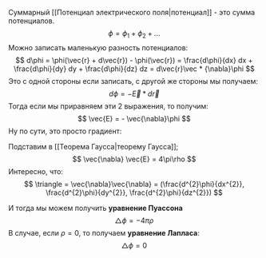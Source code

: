 Суммарный [[Потенциал электрического поля|потенциал]] - это сумма потенциалов.
$$
\phi = \phi_{1} + \phi_{2} + ...
$$
Можно записать маленькую разность потенциалов:
$$
d\phi = \phi(\vec{r} + d\vec{r}) - \phi(\vec{r}) = \frac{d\phi}{dx} dx + \frac{d\phi}{dy} dy + \frac{d\phi}{dz} dz = d\vec{r}\vec * {\nabla}\phi
$$ Это с одной стороны если записать, с другой же стороны мы получаем:
$$
d\phi = - \vec{E} * d\vec{r}
$$
Тогда если мы приравняем эти 2 выражения, то получим:
$$
\vec{E} = - \vec{\nabla}\phi
$$
Ну по сути, это просто градиент:

Подставим в [[Теорема Гаусса|теорему Гаусса]];
$$
\vec{\nabla} \vec{E} = 4\pi\rho
$$
Интересно, что:
$$
\triangle = \vec{\nabla}\vec{\nabla} = (\frac{d^{2}\phi}{dx^{2}}, \frac{d^{2}\phi}{dy^{2}}, \frac{d^{2}\phi}{dz^{2}})
$$

И тогда мы можем получить **уравнение Пуассона**
$$
\triangle \phi = -4\pi\rho
$$
В случае, если $\rho = 0$, то получаем **уравнение Лапласа**:
$$
\triangle \phi = 0
$$